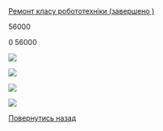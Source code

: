 ## 
[Ремонт класу робототехніки (завершено )](/info/for-grads/ремонт-класу-робототехніки/)

56000

0
56000

![](/images/info/for-grads/ремонт-класу-робототехніки/r1.jpg)

![](/images/info/for-grads/ремонт-класу-робототехніки/r2.jpg)

![](/images/info/for-grads/ремонт-класу-робототехніки/r3.jpg)

![](/images/info/for-grads/ремонт-класу-робототехніки/r4.jpg)

<!-- <form action="/%D0%B4%D0%BB%D1%8F-%D0%B2%D0%B8%D0%BF%D1%83%D1%81%D0%BA%D0%BD%D0%B8%D0%BA%D1%96%D0%B2/%D1%80%D0%B5%D0%BC%D0%BE%D0%BD%D1%82-%D0%BA%D0%BB%D0%B0%D1%81%D1%83-%D1%80%D0%BE%D0%B1%D0%BE%D1%82%D0%BE%D1%82%D0%B5%D1%85%D0%BD%D1%96%D0%BA%D0%B8" class="donateform" enctype="multipart/form-data" method="post"><input id="Email" name="Email" placeholder="email@domain.com" type="email" value="" /><input id="Name" name="Name" placeholder="Вася Пупкін" type="text" value="" /><input type="number" id="Amount" name="Amount" placeholder="100 UAH" />
<input type="hidden" id="ProjectId" name="ProjectId" value="1769" />
<input type="hidden" id="Subscribe" name="Subscribe" value="fasle" />
<input type="submit" value="Зробити внесок" />
<input name='ufprt' type='hidden' value='C41E101B5ADD54041E79F1F47F6CF01DF464E35102308D281FA98F454C87FE67F6A32011DF1D0136764A17C807BF6C95471E9CC83D59CBF7EA6FF06AB2E5A96ED6940D8B2CE8278004546CFB196E75B6EBDCAC8358852B13AD57E87D3892469D831AFD2F2AB526AB4B198AA2BE03FDC39A1B5472B8E43F601BB2FB37B8324A2C7D9CC6C2D592A976C8EC13B7D18F8DC1' /></form> -->

[Повернутись назад](/info/for-grads/)
